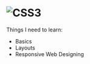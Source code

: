 # ![CSS3](https://img.shields.io/badge/css3-%231572B6.svg?style=for-the-badge&logo=css3&logoColor=white)

Things I need to learn:
- Basics
- Layouts
- Responsive Web Designing